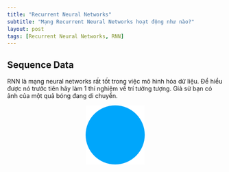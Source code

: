 ```yaml
---
title: "Recurrent Neural Networks"
subtitle: "Mạng Recurrent Neural Networks hoạt động như nào?"
layout: post
tags: [Recurrent Neural Networks, RNN]
---
```


## Sequence Data 

 RNN là mạng neural networks rất tốt trong việc mô hình hóa dữ liệu. Để hiểu được nó trước tiên hãy làm 1 thí nghiệm về trí tưởng tượng. Giả sử bạn có ảnh của một quả bóng đang di chuyển. 
 
 <center>
 <img src="img/bp/2018-06-18-RNN/ball.png" alt="None">
 </center>
